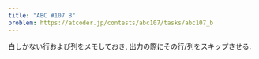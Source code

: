 ```yaml
---
title: "ABC #107 B"
problem: https://atcoder.jp/contests/abc107/tasks/abc107_b
---
```

白しかない行および列をメモしておき, 出力の際にその行/列をスキップさせる.
